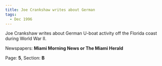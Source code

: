 ```yaml
---  
title: Joe Crankshaw writes about German  
tags:  
  - Dec 1996  
---  
```

  
Joe Crankshaw writes about German U-boat activity off the Florida coast during World War II.  
  
Newspapers: **Miami Morning News or The Miami Herald**  
  
Page: **5**, Section: **B** 
